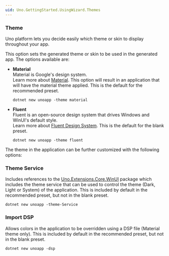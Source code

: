 ```yaml
---
uid: Uno.GettingStarted.UsingWizard.Themes
---
```


### Theme

Uno platform lets you decide easily which theme or skin to display throughout your app.

This option sets the generated theme or skin to be used in the generated app. The options available are:
    
- **Material**  
    Material is Google's design system.  
    Learn more about [Material](https://material.io/). This option will result in an application that will have the material theme applied. This is the default for the recommended preset.  

    ```
    dotnet new unoapp -theme material
    ```

- **Fluent**  
    Fluent is an open-source design system that drives Windows and WinUI's default style.  
    Learn more about [Fluent Design System](https://www.microsoft.com/design/fluent/). This is the default for the blank preset.

    ```
    dotnet new unoapp -theme fluent
    ```

  
The theme in the application can be further customized with the following options:

### Theme Service  

Includes references to the [Uno.Extensions.Core.WinUI](https://www.nuget.org/packages/Uno.Extensions.Core.WinUI/) package which includes the theme service that can be used to control the theme (Dark, Light or System) of the application. This is included by default in the recommended preset, but not in the blank preset.

```
dotnet new unoapp -theme-Service
```

### Import DSP
Allows colors in the application to be overridden using a DSP file (Material theme only). This is included by default in the recommended preset, but not in the blank preset.

```
dotnet new unoapp -dsp
```
